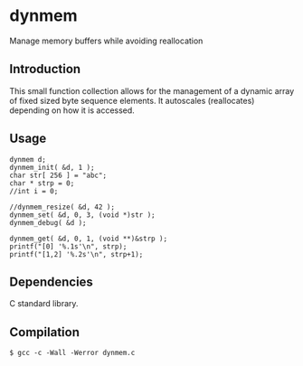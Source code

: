 # dynmem
Manage memory buffers while avoiding reallocation

## Introduction
This small function collection allows for the management of a dynamic array
of fixed sized byte sequence elements. It autoscales (reallocates) depending
on how it is accessed.

## Usage

	dynmem d;
	dynmem_init( &d, 1 );
	char str[ 256 ] = "abc";
	char * strp = 0;
	//int i = 0;

	//dynmem_resize( &d, 42 );
	dynmem_set( &d, 0, 3, (void *)str );
	dynmem_debug( &d );
	
	dynmem_get( &d, 0, 1, (void **)&strp );
	printf("[0] '%.1s'\n", strp);
	printf("[1,2] '%.2s'\n", strp+1);

## Dependencies
C standard library.

## Compilation

	$ gcc -c -Wall -Werror dynmem.c

  


